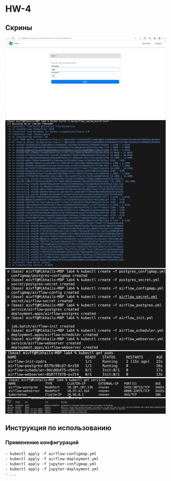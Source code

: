 
# HW-4

## Скрины
![1](./screens/airflow.jpg)
![3](./screens/scre1.png)
![3](./screens/scre2.png)
![3](./screens/scre3.png)
![3](./screens/scre4.png)
![3](./screens/scre5.png)

## Инструкция по использованию

### Применение конфигураций

```
- kubectl apply -f airflow-configmap.yml
- kubectl apply -f airflow-deployment.yml
- kubectl apply -f jupyter-configmap.yml
- kubectl apply -f jupyter-deployment.yml
- ...
```
